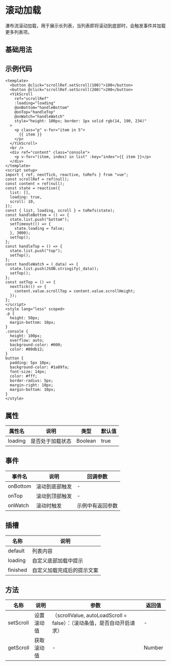<!--
 * @Author: 刘岩 15136056318@163.com
 * @Date: 2023-08-03 21:26:00
 * @LastEditors: 刘岩 15136056318@163.com
 * @LastEditTime: 2023-08-11 15:25:27
 * @FilePath: \yik-ui-word\docs\scroll.md
 * @Description:
-->
<script setup>
  import Scroll from './comps/Scroll.vue'
</script>

# 滚动加载

瀑布流滚动加载，用于展示长列表，当列表即将滚动到底部时，会触发事件并加载更多列表项。

## 基础用法

<Scroll></Scroll>

## 示例代码

```vue
<template>
  <button @click="scrollRef.setScroll(100)">100</button>
  <button @click="scrollRef.setScroll(200)">200</button>
  <YikScroll
    ref="scrollRef"
    :loading="loading"
    @onBottom="handleBottom"
    @onTop="handleTop"
    @onWatch="handleWatch"
    style="height: 100px; border: 1px solid rgb(14, 190, 234)"
  >
    <p class="p" v-for="item in 5">
      {{ item }}
    </p>
  </YikScroll>
  <br />
  <div ref="content" class="console">
    <p v-for="(item, index) in list" :key="index">{{ item }}</p>
  </div>
</template>
<script setup>
import { ref, nextTick, reactive, toRefs } from "vue";
const scrollRef = ref(null);
const content = ref(null);
const state = reactive({
  list: [],
  loading: true,
  scroll: 10,
});
const { list, loading, scroll } = toRefs(state);
const handleBottom = () => {
  state.list.push("bottom");
  setTimeout(() => {
    state.loading = false;
  }, 3000);
  setTop();
};
const handleTop = () => {
  state.list.push("top");
  setTop();
};
const handleWatch = (_data) => {
  state.list.push(JSON.stringify(_data));
  setTop();
};
const setTop = () => {
  nextTick(() => {
    content.value.scrollTop = content.value.scrollHeight;
  });
};
</script>
<style lang="less" scoped>
.p {
  height: 50px;
  margin-bottom: 10px;
}
.console {
  height: 100px;
  overflow: auto;
  background-color: #000;
  color: #00db12;
}
button {
  padding: 5px 10px;
  background-color: #1a89fa;
  font-size: 14px;
  color: #fff;
  border-radius: 5px;
  margin-right: 10px;
  margin-bottom: 10px;
}
</style>
```

## 属性

| **属性名** | **说明**         | **类型** | **默认值** |
| ---------- | ---------------- | -------- | ---------- |
| loading    | 是否处于加载状态 | Boolean  | true       |

## 事件

| **事件名** | **说明**       | **回调参数**     |
| ---------- | -------------- | ---------------- |
| onBottom   | 滚动到底部触发 | -                |
| onTop      | 滚动到顶部触发 | -                |
| onWatch    | 滚动时触发     | 示例中有返回参数 |

## 插槽

| **名称** | **说明**                   |
| -------- | -------------------------- |
| default  | 列表内容                   |
| loading  | 自定义底部加载中提示       |
| finished | 自定义加载完成后的提示文案 |

## 方法

| **名称**  | **说明**   | **参数**                                                                | **返回值** |
| --------- | ---------- | ----------------------------------------------------------------------- | ---------- |
| setScroll | 设置滚动值 | （scrollValue, autoLoadScroll = false）：（滚动条值，是否自动开启请求） | -          |
| getScroll | 获取滚动值 | -                                                                       | Number     |
